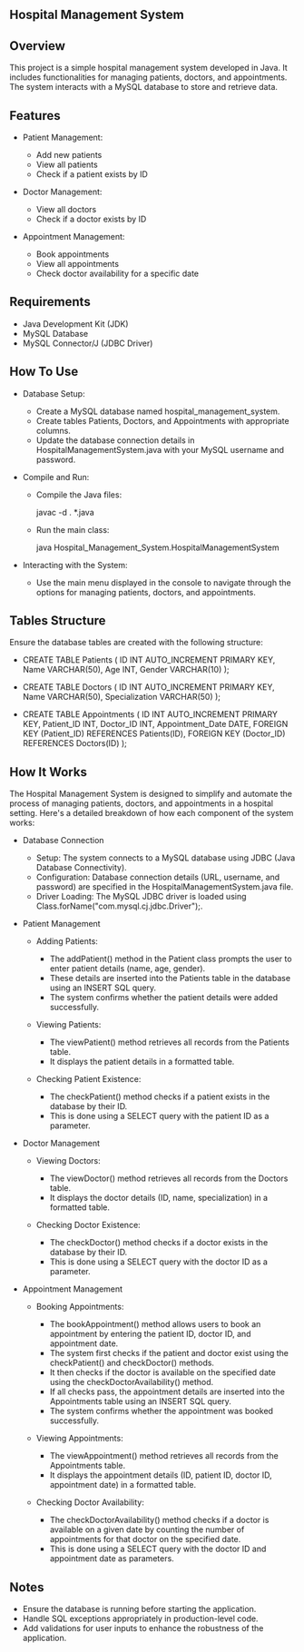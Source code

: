 Hospital Management System
--------------------------

Overview
--------
This project is a simple hospital management system developed in Java. It includes functionalities for managing patients, doctors, and appointments. The system interacts with a MySQL database to store and retrieve data.

Features
--------
- Patient Management:
  - Add new patients
  - View all patients
  - Check if a patient exists by ID

- Doctor Management:
  - View all doctors
  - Check if a doctor exists by ID

- Appointment Management:
  - Book appointments
  - View all appointments
  - Check doctor availability for a specific date

Requirements
------------
- Java Development Kit (JDK)
- MySQL Database
- MySQL Connector/J (JDBC Driver)

How To Use
----------
- Database Setup:
  - Create a MySQL database named hospital_management_system.
  - Create tables Patients, Doctors, and Appointments with appropriate columns.
  - Update the database connection details in HospitalManagementSystem.java with your MySQL username and password.

- Compile and Run:
  - Compile the Java files:

    javac -d . *.java
  - Run the main class:

    java Hospital_Management_System.HospitalManagementSystem

- Interacting with the System:
  - Use the main menu displayed in the console to navigate through the options for managing patients, doctors, and appointments.

Tables Structure
----------------
Ensure the database tables are created with the following structure:

- CREATE TABLE Patients (
    ID INT AUTO_INCREMENT PRIMARY KEY,
    Name VARCHAR(50),
    Age INT,
    Gender VARCHAR(10)
);

- CREATE TABLE Doctors (
    ID INT AUTO_INCREMENT PRIMARY KEY,
    Name VARCHAR(50),
    Specialization VARCHAR(50)
);

- CREATE TABLE Appointments (
    ID INT AUTO_INCREMENT PRIMARY KEY,
    Patient_ID INT,
    Doctor_ID INT,
    Appointment_Date DATE,
    FOREIGN KEY (Patient_ID) REFERENCES Patients(ID),
    FOREIGN KEY (Doctor_ID) REFERENCES Doctors(ID)
);

How It Works
------------
The Hospital Management System is designed to simplify and automate the process of managing patients, doctors, and appointments in a hospital setting. Here's a detailed breakdown of how each component of the system works:

- Database Connection
  - Setup: The system connects to a MySQL database using JDBC (Java Database Connectivity).
  - Configuration: Database connection details (URL, username, and password) are specified in the HospitalManagementSystem.java file.
  - Driver Loading: The MySQL JDBC driver is loaded using Class.forName("com.mysql.cj.jdbc.Driver");.

- Patient Management
  - Adding Patients:
    - The addPatient() method in the Patient class prompts the user to enter patient details (name, age, gender).
    - These details are inserted into the Patients table in the database using an INSERT SQL query.
    - The system confirms whether the patient details were added successfully.
  
  - Viewing Patients:
    - The viewPatient() method retrieves all records from the Patients table.
    - It displays the patient details in a formatted table.
  
  - Checking Patient Existence:
    - The checkPatient() method checks if a patient exists in the database by their ID.
    - This is done using a SELECT query with the patient ID as a parameter.

- Doctor Management
  - Viewing Doctors:
    - The viewDoctor() method retrieves all records from the Doctors table.
    - It displays the doctor details (ID, name, specialization) in a formatted table.
  
  - Checking Doctor Existence:
    - The checkDoctor() method checks if a doctor exists in the database by their ID.
    - This is done using a SELECT query with the doctor ID as a parameter.

- Appointment Management
  - Booking Appointments:
    - The bookAppointment() method allows users to book an appointment by entering the patient ID, doctor ID, and appointment date.
    - The system first checks if the patient and doctor exist using the checkPatient() and checkDoctor() methods.
    - It then checks if the doctor is available on the specified date using the checkDoctorAvailability() method.
    - If all checks pass, the appointment details are inserted into the Appointments table using an INSERT SQL query.
    - The system confirms whether the appointment was booked successfully.
  
  - Viewing Appointments:
    - The viewAppointment() method retrieves all records from the Appointments table.
    - It displays the appointment details (ID, patient ID, doctor ID, appointment date) in a formatted table.
  
  - Checking Doctor Availability:
    - The checkDoctorAvailability() method checks if a doctor is available on a given date by counting the number of appointments for that doctor on the specified date.
    - This is done using a SELECT query with the doctor ID and appointment date as parameters.

Notes
-----
- Ensure the database is running before starting the application.
- Handle SQL exceptions appropriately in production-level code.
- Add validations for user inputs to enhance the robustness of the application.
